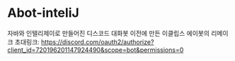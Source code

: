 # Abot-inteliJ
자바와 인텔리제이로 만들어진 디스코드 대화봇 이전에 만든 이클립스 에이봇의 리메이크
초대링크: https://discord.com/oauth2/authorize?client_id=720196201147924490&scope=bot&permissions=0
